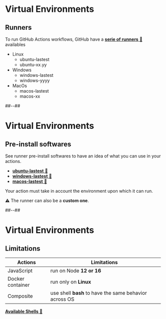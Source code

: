 <!-- .slide: -->

# Virtual Environments

## Runners

To run GitHub Actions workflows, GitHub have a [**serie of runners** 🔗](https://github.com/actions/runner-images) availables

- Linux
  - ubuntu-lastest
  - ubuntu-xx.yy
- Windows
  - windows-lastest
  - windows-yyyy
- MacOs
  - macos-lastest
  - macos-xx

##--##

# Virtual Environments

## Pre-install softwares

See runner pre-install softwares to have an idea of what you can use in your actions.

- [**ubuntu-lastest** 🔗](https://github.com/actions/runner-images/blob/main/images/linux/Ubuntu2004-Readme.md)
- [**windows-lastest** 🔗](https://github.com/actions/runner-images/blob/main/images/win/Windows2022-Readme.md)
- [**macos-lastest** 🔗](https://github.com/actions/runner-images/blob/main/images/macos/macos-11-Readme.md)

Your action must take in account the environment upon which it can run.

⚠️ The runner can also be a **custom one**.

##--##

# Virtual Environments

## Limitations

| Actions          | Limitations                                            |
| ---------------- | ------------------------------------------------------ |
| JavaScript       | run on Node **12 or 16**                               |
| Docker container | run only on **Linux**                                  |
| Composite        | use shell **bash** to have the same behavior across OS |

[**Available Shells** 🔗](https://docs.github.com/en/actions/using-workflows/workflow-syntax-for-github-actions#jobsjob_idstepsshell)
<!-- .element: class="credits" -->
